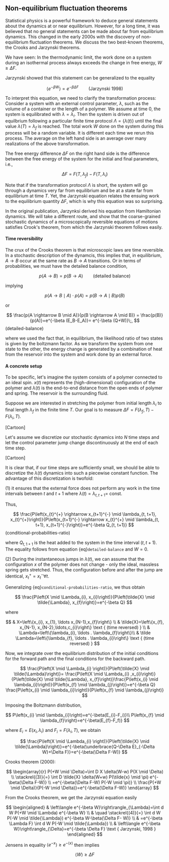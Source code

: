 ## Non-equilibrium fluctuation theorems


Statistical physics is a powerful framework to deduce general statements about the dynamics at or near equilibrium. However, for a long time, it was believed that no general statements can be made about far from equilibrium dynamics. This changed in the early 2000s with the discovery of non-equilibrium fluctuation theorems. We discuss the two best-known theorems, the Crooks and Jarzynski theorems. 

We have seen: In the thermodynamic limit, the work done on a system during an isothermal process always exceeds the change in free energy, $W\geq\Delta F.$ 

Jarzynski showed that this statement can be generalized to the equality 

$$
\langle e^{-\beta W}\rangle= e^{-\beta \Delta F} \qquad\text{(Jarzynski 1998)}
$$

To interpret this equation, we need to clarify the transformation process: Consider a system with an external control parameter, $\lambda$, such as the volume of a container or the length of a polymer. We assume at time $0$, the system is equilibrated with $\lambda=\lambda_i$. Then the system is driven out of equilbrium following a particular finite time protocol $\Lambda=\{\lambda(t)\}$ until the final value $\lambda(T)=\lambda_f$ is reached. The total work $W$ done on the system during this process will be a random variable. It is different each time we rerun this process. The average on the left hand side is an average over many realizations of the above transformation. 

The free energy difference $\Delta F$ on the right hand side is the difference between the free energy of the system for the initial and final parameters, i.e.,

$$
\Delta F = F(T, \lambda_f)-F(T, \lambda_i)
$$

Note that if the transformation protocol $\Lambda$ is short, the system will go through a dynamics very far from equilibrium and be at a state far from equilibrium at time $T$. Yet, the Jarzynski equation relates the ensuing work to the equilibrium quantity $\Delta F$, which is why this equation was so surprising.

In the original publication, Jarzynksi derived his equation from Hamiltonian dynamics. We will take a different route, and show that the coarse-grained stochastic dynamics of a microscopically reversible equations of motions satisfies Crook's theorem, from which the Jarzynski theorem follows easily.

#### Time reversibility
The crux of the Crooks theorem is that microscopic laws are time reversible. In a stochastic description of the dynamcis, this implies that, in equilibrium, $A \rightarrow B$ occur at the same rate as $B \rightarrow A$ transitions. Or in terms of probabilities, we must have the detailed balance condition,

$$
p(A \rightarrow B)=p(B \rightarrow A) \qquad \text{(detailed balance)}
$$

implying

$$
p(A \rightarrow B \mid A) \cdot p(A)=p(B \rightarrow A \mid B) p(B) 
$$

or

$$
\frac{p(A \rightarrow B \mid A)}{p(B \rightarrow A \mid B)} = \frac{p(B)}{p(A)}=e^{-\beta (E_B-E_A)}= e^{-\beta (Q+W)}\;,
$$ (detailed-balance) 

where we used the fact that, in equilibrium, the likelihood ratio of two states is given by the boltzmann factor. As we transform the system from one state to the other, the energy change is generated by a combination of heat from the reservoir into the system and work done by an external force.

#### A concrete setup

To be specific, let's imagine the system consists of a polymer connected to an ideal spin. $x(t)$ represents the (high-dimensional) configuration of the polymer and  $\lambda(t)$ is the end-to-end distance from the open ends of polymer and spring. The reservoir is the surrounding fluid.

Suppose we are interested in stretching the polymer from initial length $\lambda_i$ to final length $\lambda_f$ in the finite time $T$. Our goal is to measure $\Delta F=F(\lambda_f, T)-F(\lambda_i,T)$.


[Cartoon]


Let's assume we discretize our stochastic dynamics into $N$ time steps and let the control parameter jump change discontinuously at the end of each time step.

[Cartoon]

It is clear that, if our time steps are sufficiently small, we should be able to discretize the $\lambda(t)$ dynamics into such a piecewise constant function. The advantage of this discretization is twofold: 

(1) it ensures that the external force does not perform any work in the time intervals between $t$ and $t+1$ where $\lambda(t)=\lambda_{t,t+1}=$ const. 

Thus, 

$$
\frac{P\left(x_{t}^{+} \rightarrow x_{t+1}^{-} \mid \lambda_{t, t+1}, x_{t}^{+}\right)}{P\left(x_{t+1}^{-} \rightarrow x_{t}^{+} \mid \lambda_{t, t+1}, x_{t+1}^{-}\right)}=e^{-\beta Q_{t, t+1}}
$$ (conditional-probabilities-ratio)

where $Q_{t, 1+1}$ is the heat added to the system in the time interval $(t, t+1)$. The equality follows from equation {eq}`detailed-balance` and $W=0$.

(2) During the instantaneous jumps in $\lambda(t)$, we can assume that the configuration $x$ of the polymer does not change - only the ideal, massless spring gets stretched. Thus, the configuration before and after the jump are identical, $x^+_t=x^-_t \forall t$.  

Generalizing {eq}`conditional-probabilities-ratio`, we thus obtain


$$
\frac{P\left(X \mid \Lambda_{i}, x_{i}\right)}{P\left(\tilde{X} \mid \tilde{\Lambda}, x_{f}\right)}=e^{-\beta Q} 
$$

where


$$
& X=\left\{x_{i}, x_{1},  \ldots x_{N-1},x_{f}\right\} \\
& \tilde{X}=\left\{x_{f}, x_{N-1}, x_{N-2},\ldots,c_{i}\right\} \text { (time reversed) } \\
& \Lambda=\left\{\lambda_{i}, \ldots . \lambda_{f}\right\}\\
& \tilde \Lambda=\left\{\lambda_{f}, \ldots . \lambda_{i}\right\} \text { (time reversed) } 
$$

Now, we integrate over the equilibrium distribution of the initial conditions for the forward path and the final conditions for the backward path.

$$
\frac{P\left(X \mid \Lambda_{i} \right)}{P\left(\tilde{X} \mid \tilde{\Lambda}\right)}=
\frac{P\left(X \mid \Lambda_{i} ,x_{i}\right)}{P\left(\tilde{X} \mid \tilde{\Lambda}, x_{f}\right)}\frac{P\left(x_{i} \mid \lambda_{i}\right)}{P\left(x_{f} \mid \lambda_{j}\right)}=e^{-\beta Q} \frac{P\left(x_{i} \mid \lambda_{i}\right)}{P\left(x_{f} \mid \lambda_{j}\right)}
$$

Imposing the Boltzmann distribution, 

$$
P\left(x_{i} \mid \lambda_{i}\right)=e^{-\beta(E_{i}-F_i)}\\
P\left(x_{f} \mid \lambda_{f}\right)=e^{-\beta(E_{f}-F_f)}
$$

where $E_i=E(x_i,\lambda_i)$ and $F_i=F(\lambda_i,T)$, we obtain

$$
\frac{P\left(X \mid \Lambda_{i} \right)}{P\left(\tilde{X} \mid \tilde{\Lambda}\right)}=e^{-\beta(\underbrace{Q-\Delta E}_{-\Delta W}+\Delta F)}=e^{-\beta(\Delta F-W)}
$$


Crooks theorem (2000):

$$
\begin{array}{r}
P(+W \mid \Delta)=\int D X \delta(W-w) P(X \mid \Delta) \\
\stackrel{(3)}{=} \int D \tilde{X} \delta(W+w) P(\tilde{x} \mid \pi)  e^{-\beta(\Delta F-W)} \\
=e^{-\beta(\Delta F-W) P(-W \mid \pi)} \\
\frac{P(+W \mid \Delta)}{P(-W \mid \Delta)}=e^{-\beta(\Delta F-W)} 
\end{array}
$$

From the Crooks theorem, we get the Jarzynski equation easily

$$
\begin{aligned}
& \left\langle e^{-\beta W}\right\rangle_{\Lambda}=\int d W P(+W \mid \Lambda) e^{-\beta W} \\
& \quad \stackrel{(4)}{=} \int d W P(-W \mid \tilde{\Lambda}) e^{-\beta W-\beta(\Delta F- W)} \\
& =e^{-\beta \Lambda F} \int d W  P(-W \mid \tilde{\Lambda}) \\
& \left\langle e^{-\beta W}\right\rangle_{\Delta}=e^{-\beta \Delta F} \text { Jarzynski, 1998 } 
\end{aligned}
$$

Jensens in equality $\left\langle e^{-x}\right\rangle \geqslant e^{-\langle x\rangle}$ then implies

$$
\langle W\rangle \geq \Delta F
$$


